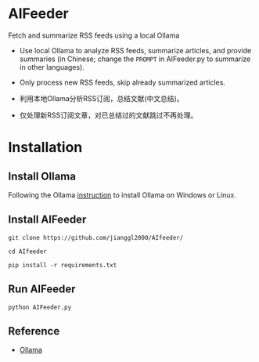 # AIFeeder

Fetch and summarize RSS feeds using a local Ollama

- Use local Ollama to analyze RSS feeds, summarize articles, and provide summaries (in Chinese; change the `PROMPT` in AIFeeder.py to summarize in other languages).
- Only process new RSS feeds, skip already summarized articles.

- 利用本地Ollama分析RSS订阅，总结文献(中文总结)。
- 仅处理新RSS订阅文章，对已总结过的文献跳过不再处理。

# Installation
## Install Ollama

Following the Ollama [instruction](https://github.com/ollama/ollama?tab=readme-ov-file) to install Ollama on Windows or Linux.

## Install AIFeeder

```
git clone https://github.com/jianggl2000/AIfeeder/

cd AIfeeder

pip install -r requirements.txt
```
## Run AIFeeder

`python AIFeeder.py`

## Reference
- [Ollama](https://github.com/ollama/ollama?tab=readme-ov-file)


